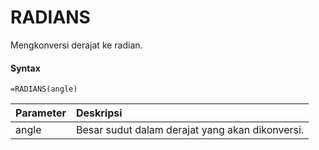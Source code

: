# RADIANS

Mengkonversi derajat ke radian.

#### Syntax

```text
=RADIANS(angle)
```

| Parameter | Deskripsi |
| :--- | :--- |
| angle | Besar sudut dalam derajat yang akan dikonversi. |


